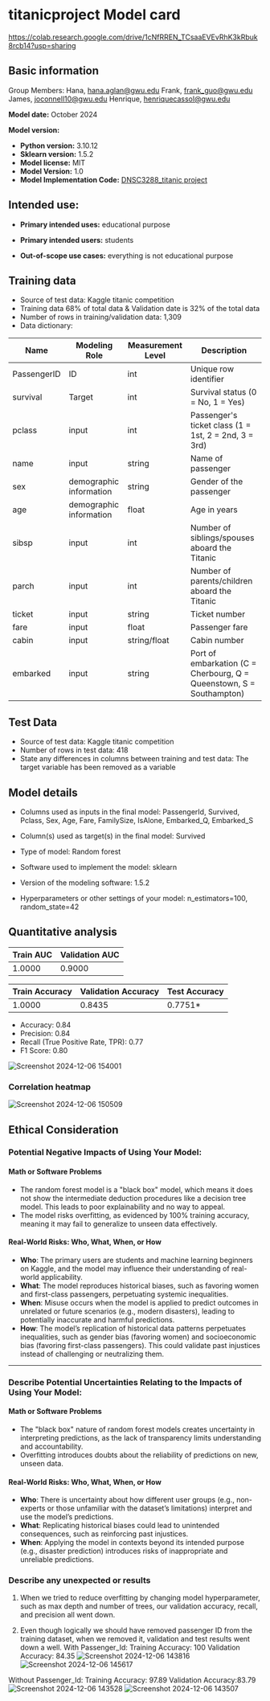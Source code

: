 # titanicproject Model card 
https://colab.research.google.com/drive/1cNfRREN_TCsaaEVEvRhK3kRbuk8rcb14?usp=sharing 

## Basic information 
Group Members:
Hana, hana.aglan@gwu.edu
Frank, frank_guo@gwu.edu
James, joconnell10@gwu.edu
Henrique, henriquecassol@gwu.edu

**Model date:** October 2024

**Model version:**
- **Python version:** 3.10.12
- **Sklearn version:** 1.5.2
- **Model license:** MIT
- **Model Version:** 1.0
- **Model Implementation Code:** [DNSC3288_titanic project](./DNSC3288_titanic_project.ipynb)

## Intended use:

- **Primary intended uses:** educational purpose

- **Primary intended users:** students 

- **Out-of-scope use cases:** everything is not educational purpose 

## Training data 
- Source of test data: Kaggle titanic competition
- Training data 68% of total data & Validation date is 32% of the total data
- Number of rows in training/validation data: 1,309
- Data dictionary:

| **Name**     | **Modeling Role** | **Measurement Level** | **Description**                                             |
|--------------|-------------------|-----------------------|-------------------------------------------------------------|
| PassengerID  | ID                 | int                   | Unique row identifier                            | 
| survival     | Target             | int                   | Survival status (0 = No, 1 = Yes)                           |
| pclass       | input          | int                   | Passenger's ticket class (1 = 1st, 2 = 2nd, 3 = 3rd)        |
| name         | input          | string                | Name of passenger       | 
| sex          | demographic information          | string                | Gender of the passenger                       |
| age          | demographic information          | float                  | Age in years                                  |
| sibsp        | input          | int                 | Number of siblings/spouses aboard the Titanic               |
| parch        | input          | int                   | Number of parents/children aboard the Titanic               |
| ticket       | input          | string                   | Ticket number                                               |
| fare         | input          | float                | Passenger fare                                              |
| cabin        | input          | string/float               | Cabin number                                                |
| embarked     | input          | string               | Port of embarkation (C = Cherbourg, Q = Queenstown, S = Southampton) |


## Test Data
- Source of test data: Kaggle titanic competition 
- Number of rows in test data: 418
- State any differences in columns between training and test data: The target variable has been removed as a variable

## Model details 
- Columns used as inputs in the final model: PassengerId, Survived, Pclass, Sex, Age, Fare, FamilySize, IsAlone, Embarked_Q, Embarked_S

- Column(s) used as target(s) in the final model: Survived

- Type of model: Random forest 
- Software used to implement the model: sklearn
- Version of the modeling software: 1.5.2

- Hyperparameters or other settings of your model:
n_estimators=100, random_state=42


## Quantitative analysis 

| Train AUC | Validation AUC |
|-----------|----------------|
| 1.0000    | 0.9000         |

| Train Accuracy | Validation Accuracy | Test Accuracy |
|-----------|----------------|----------|
| 1.0000    | 0.8435         | 0.7751*   |

- Accuracy: 0.84
- Precision: 0.84
- Recall (True Positive Rate, TPR): 0.77
- F1 Score: 0.80

![Screenshot 2024-12-06 154001](https://github.com/user-attachments/assets/a01a5cf2-fd5c-4543-8d89-180f75bc56f7)
### Correlation heatmap
![Screenshot 2024-12-06 150509](https://github.com/user-attachments/assets/f2a39ba4-3c89-49b9-9283-6c7030b0a124)

## Ethical Consideration

### Potential Negative Impacts of Using Your Model:

#### Math or Software Problems
- The random forest model is a "black box" model, which means it does not show the intermediate deduction procedures like a decision tree model. This leads to poor explainability and no way to appeal.
- The model risks overfitting, as evidenced by 100% training accuracy, meaning it may fail to generalize to unseen data effectively.

#### Real-World Risks: Who, What, When, or How
- **Who**: The primary users are students and machine learning beginners on Kaggle, and the model may influence their understanding of real-world applicability.
- **What**: The model reproduces historical biases, such as favoring women and first-class passengers, perpetuating systemic inequalities.
- **When**: Misuse occurs when the model is applied to predict outcomes in unrelated or future scenarios (e.g., modern disasters), leading to potentially inaccurate and harmful predictions.
- **How**: The model’s replication of historical data patterns perpetuates inequalities, such as gender bias (favoring women) and socioeconomic bias (favoring first-class passengers). This could validate past injustices instead of challenging or neutralizing them.

---

### Describe Potential Uncertainties Relating to the Impacts of Using Your Model:

#### Math or Software Problems
- The "black box" nature of random forest models creates uncertainty in interpreting predictions, as the lack of transparency limits understanding and accountability.
- Overfitting introduces doubts about the reliability of predictions on new, unseen data.

#### Real-World Risks: Who, What, When, or How
- **Who**: There is uncertainty about how different user groups (e.g., non-experts or those unfamiliar with the dataset’s limitations) interpret and use the model’s predictions.
- **What**: Replicating historical biases could lead to unintended consequences, such as reinforcing past injustices.
- **When**: Applying the model in contexts beyond its intended purpose (e.g., disaster prediction) introduces risks of inappropriate and unreliable predictions.


### Describe any unexpected or results
1. When we tried to reduce overfitting by changing model hyperparameter, such as max depth and number of trees, our validation accuracy, recall, and precision all went down. 

2. Even though logically we should have removed passenger ID from the training dataset, when we removed it, validation and test results went down a well.
With Passenger_Id:
Training Accuracy: 100
Validation Accuracy: 84.35
![Screenshot 2024-12-06 143816](https://github.com/user-attachments/assets/4f7c91d9-e7bb-4fa0-b9d2-38a6c9973f8d)
![Screenshot 2024-12-06 145617](https://github.com/user-attachments/assets/102ca6f6-3119-4b35-ace9-1582c5028277)

Without Passenger_Id:
Training Accuracy: 97.89
Validation Accuracy:83.79
![Screenshot 2024-12-06 143528](https://github.com/user-attachments/assets/a459edbe-437a-4950-a9c8-e79f6c20c551)
![Screenshot 2024-12-06 143507](https://github.com/user-attachments/assets/dd1058b9-4b29-4bce-bba1-524b47fd303e)

